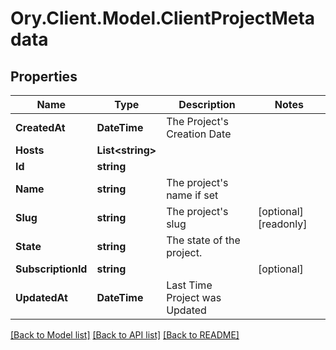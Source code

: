 # Ory.Client.Model.ClientProjectMetadata

## Properties

Name | Type | Description | Notes
------------ | ------------- | ------------- | -------------
**CreatedAt** | **DateTime** | The Project&#39;s Creation Date | 
**Hosts** | **List&lt;string&gt;** |  | 
**Id** | **string** |  | 
**Name** | **string** | The project&#39;s name if set | 
**Slug** | **string** | The project&#39;s slug | [optional] [readonly] 
**State** | **string** | The state of the project. | 
**SubscriptionId** | **string** |  | [optional] 
**UpdatedAt** | **DateTime** | Last Time Project was Updated | 

[[Back to Model list]](../README.md#documentation-for-models) [[Back to API list]](../README.md#documentation-for-api-endpoints) [[Back to README]](../README.md)

